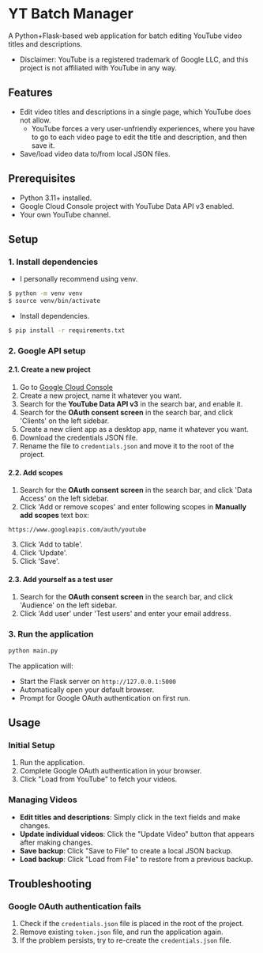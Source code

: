 # YT Batch Manager

A Python+Flask-based web application for batch editing YouTube video titles and descriptions.

* Disclaimer: YouTube is a registered trademark of Google LLC, and this project is not affiliated with YouTube in any way.

## Features

- Edit video titles and descriptions in a single page, which YouTube does not allow.
  - YouTube forces a very user-unfriendly experiences, where you have to go to each video page to edit the title and description, and then save it.
- Save/load video data to/from local JSON files.

## Prerequisites

- Python 3.11+ installed.
- Google Cloud Console project with YouTube Data API v3 enabled.
- Your own YouTube channel.

## Setup

### 1. Install dependencies

* I personally recommend using venv.
```bash
$ python -m venv venv
$ source venv/bin/activate
```

* Install dependencies.
```bash
$ pip install -r requirements.txt
```

### 2. Google API setup

#### 2.1. Create a new project
1. Go to [Google Cloud Console](https://console.cloud.google.com/)
2. Create a new project, name it whatever you want.
3. Search for the **YouTube Data API v3** in the search bar, and enable it.
4. Search for the **OAuth consent screen** in the search bar, and click 'Clients' on the left sidebar.
5. Create a new client app as a desktop app, name it whatever you want.
6. Download the credentials JSON file.
7. Rename the file to `credentials.json` and move it to the root of the project.

#### 2.2. Add scopes
1. Search for the **OAuth consent screen** in the search bar, and click 'Data Access' on the left sidebar.
2. Click 'Add or remove scopes' and enter following scopes in **Manually add scopes** text box:
```
https://www.googleapis.com/auth/youtube
```
3. Click 'Add to table'.
4. Click 'Update'.
5. Click 'Save'.

#### 2.3. Add yourself as a test user
1. Search for the **OAuth consent screen** in the search bar, and click 'Audience' on the left sidebar.
2. Click 'Add user' under 'Test users' and enter your email address.

### 3. Run the application

```bash
python main.py
```

The application will:
- Start the Flask server on `http://127.0.0.1:5000`
- Automatically open your default browser.
- Prompt for Google OAuth authentication on first run.

## Usage

### Initial Setup
1. Run the application.
2. Complete Google OAuth authentication in your browser.
3. Click "Load from YouTube" to fetch your videos.

### Managing Videos
- **Edit titles and descriptions**: Simply click in the text fields and make changes.
- **Update individual videos**: Click the "Update Video" button that appears after making changes.
- **Save backup**: Click "Save to File" to create a local JSON backup.
- **Load backup**: Click "Load from File" to restore from a previous backup.

## Troubleshooting

### Google OAuth authentication fails
1. Check if the `credentials.json` file is placed in the root of the project.
2. Remove existing `token.json` file, and run the application again.
3. If the problem persists, try to re-create the `credentials.json` file.